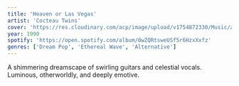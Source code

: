 ```yaml
---
title: 'Heaven or Las Vegas'
artist: 'Cocteau Twins'
cover: 'https://res.cloudinary.com/acp/image/upload/v1754872330/Music/ac53884f-287a-4690-bf81-ed5a5dfc1fae.png'
year: 1990
spotify: 'https://open.spotify.com/album/0wZQRtsweUSf5r6HzxXxfz'
genres: ['Dream Pop', 'Ethereal Wave', 'Alternative']
---
```


A shimmering dreamscape of swirling guitars and celestial vocals. Luminous, otherworldly, and deeply emotive.
